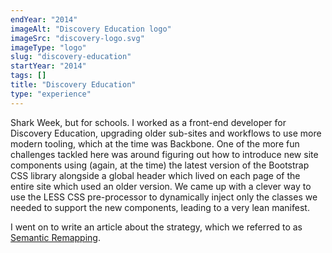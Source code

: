 ```yaml
---
endYear: "2014"
imageAlt: "Discovery Education logo"
imageSrc: "discovery-logo.svg"
imageType: "logo"
slug: "discovery-education"
startYear: "2014"
tags: []
title: "Discovery Education"
type: "experience"
---
```

Shark Week, but for schools.  I worked as a front-end developer for Discovery Education, upgrading older sub-sites and workflows to use more modern tooling, which at the time was Backbone.  One of the more fun challenges tackled here was around figuring out how to introduce new site components using (again, at the time) the latest version of the Bootstrap CSS library alongside a global header which lived on each page of the entire site which used an older version.  We came up with a clever way to use the LESS CSS pre-processor to dynamically inject only the classes we needed to support the new components, leading to a very lean manifest.

I went on to write an article about the strategy, which we referred to as [Semantic Remapping](https://medium.com/@dehuszar/semantic-remapping-with-css-pre-processors-906ba1a9910c).
